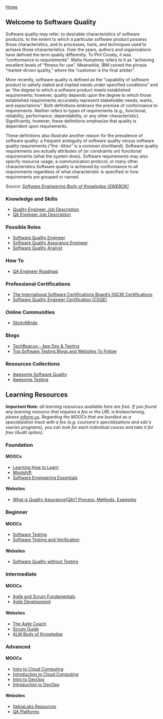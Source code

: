 [Home](index.md)
## Welcome to Software Quality

Software quality may refer: to desirable characteristics of software products, to the extent to which a particular software product possess those characteristics, and to processes, tools, and techniques used to achieve those characteristics. Over the years, authors and organizations have defined the term quality differently. To Phil Crosby, it was “conformance to requirements”. Watts Humphrey refers to it as “achieving excellent levels of “fitness for use”. Meanwhile, IBM coined the phrase “market-driven quality,” where the “customer is the final arbiter”.

More recently, software quality is defined as the “capability of software product to satisfy stated and implied needs under specified conditions” and as “the degree to which a software product meets established requirements; however, quality depends upon the degree to which those established requirements accurately represent stakeholder needs, wants, and expectations”. Both definitions embrace the premise of conformance to requirements. Neither refers to types of requirements (e.g., functional, reliability, performance, dependability, or any other characteristic). Significantly, however, these definitions emphasize that quality is dependent upon requirements.

These definitions also illustrate another reason for the prevalence of software quality: a frequent ambiguity of software quality versus software quality requirements (“the -ilities” is a common shorthand). Software quality requirements are actually attributes of (or constraints on) functional requirements (what the system does). Software requirements may also specify resource usage, a communication protocol, or many other characteristics.Software quality is achieved by conformance to all requirements regardless of what characteristic is specified or how requirements are grouped or named.

*Source: [Software Engineering Body of Knowledge (SWEBOK)](https://www.computer.org/education/bodies-of-knowledge/software-engineering)*

### Knowledge and Skills

- [Quality Engineer Job Description](https://business.linkedin.com/talent-solutions/job-descriptions/quality-engineer)
- [QA Engineer Job Description](https://www.toptal.com/qa/job-description)

### Possible Roles

- [Software Quality Engineer](https://www.softwareengineerinsider.com/careers/software-quality-engineering.html)
- [Software Quality Assurance Engineer](https://www.careerexplorer.com/careers/software-quality-assurance-engineer/)
- [Software Quality Analyst](https://en.wikipedia.org/wiki/Software_quality_analyst)

### How To

- [QA Engineer Roadmap](https://github.com/anas-qa/Quality-Assurance-Road-Map)

### Professional Certifications

- [The International Software Certifications Board’s (ISCB) Certifications](http://www.softwarecertifications.org/process/software-certifications-overview/)
- [Software Quality Engineer Certification (CSQE)](https://asq.org/cert/software-quality-engineer)

### Online Communities

- [StickyMinds](https://www.stickyminds.com/)

### Blogs

- [TechBeacon - App Dev & Testing](https://techbeacon.com/quality)
- [Top Software Testing Blogs and Websites To Follow](https://blog.feedspot.com/software_testing_blogs/)

### Resources Collections

- [Awesome Software Quality](http://ligurio.github.io/awesome-software-quality/)
- [Awesome Testing](https://github.com/TheJambo/awesome-testing)

## Learning Resources

**Important Note:** *all learning resources available here are free. If you found any learning resource that requires a fee or the URL is broken/wrong, please [inform us](https://github.com/ayshahrah/seg/issues). Regarding the MOOCs that are bundled as a specialization track with a fee (e.g. coursera's specializations and edx's xseries programs), you can look for each individual course and take it for free (Audit option).*

### Foundation

#### MOOCs

- [Learning How to Learn](https://www.coursera.org/learn/learning-how-to-learn)
- [Mindshift](https://www.coursera.org/learn/mindshift)
- [Software Engineering Essentials](https://www.edx.org/course/software-engineering-essentials)

#### Websites

- [What is Quality Assurance(QA)? Process, Methods, Examples](https://www.guru99.com/all-about-quality-assurance.html)

### Beginner

#### MOOCs

- [Software Testing](https://www.udacity.com/course/software-testing--cs258)
- [Software Testing and Verification](https://www.edx.org/micromasters/software-testing-verification)

#### Websites

- [Software Quality without Testing](https://www.nagarro.com/en/blog/software-testing-without-quality-part1)

### Intermediate

#### MOOCs

- [Agile and Scrum Fundamentals](https://www.edx.org/course/agile-and-scrum-fundamentals)
- [Agile Development](https://www.coursera.org/specializations/agile-development)

#### Websites

- [The Agile Coach](https://www.atlassian.com/agile)
- [Scrum Guide](http://www.scrumguides.org/)
- [ALM Body of Knowledge](http://www.almbok.com/start)

### Advanced

#### MOOCs

- [Intro to Cloud Computing](https://www.udacity.com/course/intro-to-cloud-computing--ud080)
- [Introduction to Cloud Computing](https://www.coursera.org/learn/introduction-to-cloud)
- [Intro to DevOps](https://www.udacity.com/course/intro-to-devops--ud611)
- [Introduction to DevOps](https://www.coursera.org/learn/intro-to-devops)

#### Websites

- [XebiaLabs Resources](https://xebialabs.com/resources/)
- [QA Platforms](https://qa-platforms.com/)
